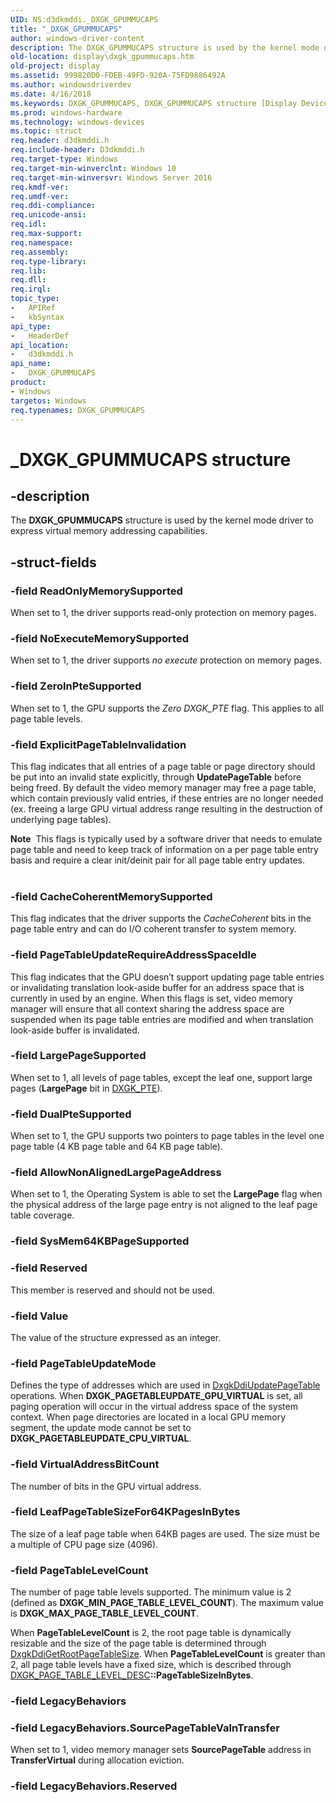```yaml
---
UID: NS:d3dkmddi._DXGK_GPUMMUCAPS
title: "_DXGK_GPUMMUCAPS"
author: windows-driver-content
description: The DXGK_GPUMMUCAPS structure is used by the kernel mode driver to express virtual memory addressing capabilities.
old-location: display\dxgk_gpummucaps.htm
old-project: display
ms.assetid: 999820D0-FDEB-49FD-920A-75FD9886492A
ms.author: windowsdriverdev
ms.date: 4/16/2018
ms.keywords: DXGK_GPUMMUCAPS, DXGK_GPUMMUCAPS structure [Display Devices], _DXGK_GPUMMUCAPS, d3dkmddi/DXGK_GPUMMUCAPS, display.dxgk_gpummucaps
ms.prod: windows-hardware
ms.technology: windows-devices
ms.topic: struct
req.header: d3dkmddi.h
req.include-header: D3dkmddi.h
req.target-type: Windows
req.target-min-winverclnt: Windows 10
req.target-min-winversvr: Windows Server 2016
req.kmdf-ver: 
req.umdf-ver: 
req.ddi-compliance: 
req.unicode-ansi: 
req.idl: 
req.max-support: 
req.namespace: 
req.assembly: 
req.type-library: 
req.lib: 
req.dll: 
req.irql: 
topic_type:
-	APIRef
-	kbSyntax
api_type:
-	HeaderDef
api_location:
-	d3dkmddi.h
api_name:
-	DXGK_GPUMMUCAPS
product:
- Windows
targetos: Windows
req.typenames: DXGK_GPUMMUCAPS
---
```


# _DXGK_GPUMMUCAPS structure


## -description


The <b>DXGK_GPUMMUCAPS</b> structure is used by the kernel mode driver to express virtual memory addressing capabilities.


## -struct-fields




### -field ReadOnlyMemorySupported

When set to 1, the driver supports read-only protection on memory pages.


### -field NoExecuteMemorySupported

When set to 1, the driver supports <i>no execute</i> protection on memory pages.


### -field ZeroInPteSupported

When set to 1, the GPU supports the <i>Zero DXGK_PTE</i> flag. This applies to all page table levels.


### -field ExplicitPageTableInvalidation

This flag indicates that all entries of a page table or page directory should be put into an invalid state explicitly, through <b>UpdatePageTable</b> before being freed. By default the video memory manager may free a page table, which contain previously valid entries, if these entries are no longer needed (ex. freeing a large GPU virtual address range resulting in the destruction of underlying page tables).


<div class="alert"><b>Note</b>  This flags is typically used by a software driver that needs to emulate page table and need to keep track of information on a per page table entry basis and require a clear init/deinit pair for all page table entry updates.</div>
<div> </div>

### -field CacheCoherentMemorySupported

This flag indicates that the driver supports the <i>CacheCoherent</i> bits in the page table entry and can do I/O coherent transfer to system memory. 


### -field PageTableUpdateRequireAddressSpaceIdle

This flag indicates that the GPU doesn’t support updating page table entries or invalidating translation look-aside buffer for an address space that is currently in used by an engine. When this flags is set, video memory manager will ensure that all context sharing the address space are suspended when its page table entries are modified and when translation look-aside buffer is invalidated.


### -field LargePageSupported

When set to 1, all levels of page tables, except the leaf one, support large pages (<b>LargePage</b> bit in <a href="https://msdn.microsoft.com/library/windows/hardware/ff562008">DXGK_PTE</a>).


### -field DualPteSupported

When set to 1, the GPU supports two pointers to page tables in the level one page table (4 KB page table and 64 KB page table). 


### -field AllowNonAlignedLargePageAddress

When set to 1, the Operating System is able to set the <b>LargePage</b> flag when the physical address of the large page entry is not aligned to the leaf page table coverage.


### -field SysMem64KBPageSupported

 


### -field Reserved

This member is reserved and should not be used.


### -field Value

The value of the structure expressed as an integer.


### -field PageTableUpdateMode

Defines the type of addresses which are used in <a href="https://msdn.microsoft.com/08328e82-d1cc-4c50-bc96-7382232676ab">DxgkDdiUpdatePageTable</a> operations. When <b>DXGK_PAGETABLEUPDATE_GPU_VIRTUAL</b> is set, all paging operation will occur in the virtual address space of the system context. When page directories are located in a local GPU memory segment, the update mode cannot be set to <b>DXGK_PAGETABLEUPDATE_CPU_VIRTUAL</b>.


### -field VirtualAddressBitCount

The number of bits in the GPU virtual address.


### -field LeafPageTableSizeFor64KPagesInBytes

The size of a leaf page table when 64KB pages are used. The size must be a multiple of CPU page size (4096).


### -field PageTableLevelCount

The number of page table levels supported. The minimum value is 2 (defined as <b>DXGK_MIN_PAGE_TABLE_LEVEL_COUNT</b>). The maximum value is <b>DXGK_MAX_PAGE_TABLE_LEVEL_COUNT</b>. 

When <b>PageTableLevelCount</b> is 2, the root page table is dynamically resizable and the size of the page table is determined through <a href="https://msdn.microsoft.com/474F1772-0DF9-487B-AEB9-302392AE0B98">DxgkDdiGetRootPageTableSize</a>. When <b>PageTableLevelCount</b> is greater than 2, all page table levels have a fixed size, which is described through <a href="https://msdn.microsoft.com/library/windows/hardware/dn906832">DXGK_PAGE_TABLE_LEVEL_DESC</a><b>::PageTableSizeInBytes</b>.


### -field LegacyBehaviors


### -field LegacyBehaviors.SourcePageTableVaInTransfer

When set to 1, video memory manager sets <b>SourcePageTable</b> address in <b>TransferVirtual</b> during allocation eviction.


### -field LegacyBehaviors.Reserved

 



